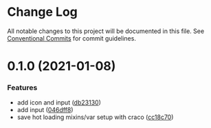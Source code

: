 # Change Log

All notable changes to this project will be documented in this file.
See [Conventional Commits](https://conventionalcommits.org) for commit guidelines.

# 0.1.0 (2021-01-08)


### Features

* add icon and input ([db23130](https://github.com/DavidWells/components/commit/db231304c266bf0615ecd6d4bc54d2a0ae2697cb))
* add input ([046dff8](https://github.com/DavidWells/components/commit/046dff88d9a814b39742a835c7072fae91bfb479))
* save hot loading mixins/var setup with craco ([cc18c70](https://github.com/DavidWells/components/commit/cc18c700da0e3b9885453dd963c90d5dc069dd38))
